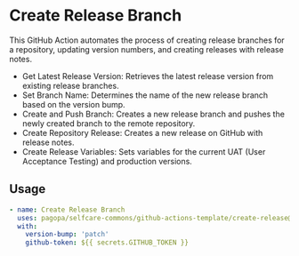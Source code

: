 # Create Release Branch 

This GitHub Action automates the process of creating release branches for a repository, updating version numbers, and creating releases with release notes.

- Get Latest Release Version: Retrieves the latest release version from existing release branches.
- Set Branch Name: Determines the name of the new release branch based on the version bump.
- Create and Push Branch: Creates a new release branch and pushes the newly created branch to the remote repository.
- Create Repository Release: Creates a new release on GitHub with release notes.
- Create Release Variables: Sets variables for the current UAT (User Acceptance Testing) and production versions.

## Usage

``` yaml
- name: Create Release Branch
  uses: pagopa/selfcare-commons/github-actions-template/create-release@{sha-commit}
  with:
    version-bump: 'patch'
    github-token: ${{ secrets.GITHUB_TOKEN }}
```